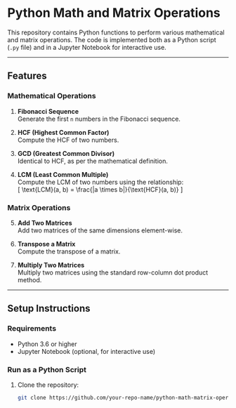 # Python Math and Matrix Operations

This repository contains Python functions to perform various mathematical and matrix operations. The code is implemented both as a Python script (`.py` file) and in a Jupyter Notebook for interactive use.

---

## **Features**

### **Mathematical Operations**
1. **Fibonacci Sequence**  
   Generate the first `n` numbers in the Fibonacci sequence.

2. **HCF (Highest Common Factor)**  
   Compute the HCF of two numbers.

3. **GCD (Greatest Common Divisor)**  
   Identical to HCF, as per the mathematical definition.

4. **LCM (Least Common Multiple)**  
   Compute the LCM of two numbers using the relationship:  
   \[ \text{LCM}(a, b) = \frac{|a \times b|}{\text{HCF}(a, b)} \]

### **Matrix Operations**
5. **Add Two Matrices**  
   Add two matrices of the same dimensions element-wise.

6. **Transpose a Matrix**  
   Compute the transpose of a matrix.

7. **Multiply Two Matrices**  
   Multiply two matrices using the standard row-column dot product method.

---

## **Setup Instructions**

### **Requirements**
- Python 3.6 or higher
- Jupyter Notebook (optional, for interactive use)

### **Run as a Python Script**
1. Clone the repository:
   ```bash
   git clone https://github.com/your-repo-name/python-math-matrix-operations.git
